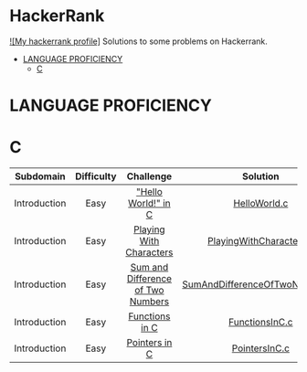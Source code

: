 # HackerRank
[![My hackerrank profile]](https://www.hackerrank.com/pranav_03karwa)
Solutions to some problems on Hackerrank.

* [LANGUAGE PROFICIENCY](#language-proficiency)
    * [C](#c)

# LANGUAGE PROFICIENCY
# C

| Subdomain | Difficulty | Challenge | Solution |
|:--:|:--:|:--:|:--:|
| Introduction | Easy | ["Hello World!" in C](https://www.hackerrank.com/challenges/hello-world-c/problem) | [HelloWorld.c](Easy%20Problems%20Solution/Hello_World_in_C.c) |
| Introduction | Easy | [Playing With Characters](https://www.hackerrank.com/challenges/playing-with-characters/problem) | [PlayingWithCharacters.c](Easy%20Problems%20Solution/Playing_With_Characters.c)
| Introduction | Easy | [Sum and Difference of Two Numbers](https://www.hackerrank.com/challenges/sum-numbers-c/problem) | [SumAndDifferenceOfTwoNumbers.c](Easy%20Problems%20Solution/Sum_and_Difference_of_Two_Numbers.c)
| Introduction | Easy | [Functions in C](https://www.hackerrank.com/challenges/functions-in-c/problem) | [FunctionsInC.c](Easy%20Problems%20Solution/Functions_in_C.c)
| Introduction | Easy | [Pointers in C](https://www.hackerrank.com/challenges/pointer-in-c/problem) | [PointersInC.c](Easy%20Problems%20Solution/Pointers_in_C.c)
